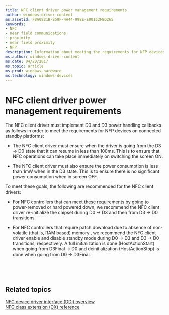 ```yaml
---
title: NFC client driver power management requirements
author: windows-driver-content
ms.assetid: FBA0821B-859F-4A44-998E-E00162FBD265
keywords:
- NFC
- near field communications
- proximity
- near field proximity
- NFP
description: Information about meeting the requirements for NFP devices on connected standby. platforms
ms.author: windows-driver-content
ms.date: 04/20/2017
ms.topic: article
ms.prod: windows-hardware
ms.technology: windows-devices
---
```


# NFC client driver power management requirements


The NFC client driver must implement D0 and D3 power handling callbacks as follows in order to meet the requirements for NFP devices on connected standby platforms:

-   The NFC client driver must ensure when the driver is going from the D3 -&gt; D0 state that it can resume in less than 100ms. This is to ensure that NFC operations can take place immediately on switching the screen ON.

-   The NFC client driver must also ensure the power consumption is less than 1mW when in the D3 state. This is to ensure there is no significant power consumption when in screen OFF.

To meet these goals, the following are recommended for the NFC client drivers:

-   For NFC controllers that can meet these requirements by going to power-removed or hard powered down, we recommend the NFC client driver re-initialize the chipset during D0 -&gt; D3 and then from D3 -&gt; D0 transitions.

-   For NFC controllers that require patch download due to absence of non-volatile (that is, RAM based) memory , we recommend the NFC client driver enable and disable standby mode during D0 -&gt; D3 and D3 -&gt; D0 transitions, respectively. A full initialization is done (HostActionStart) when going from D3Final -&gt; D0 and deinitialization (HostActionStop) is done when going from D0 -&gt; D3Final.

 

 
## Related topics
[NFC device driver interface (DDI) overview](https://msdn.microsoft.com/library/windows/hardware/mt715815)  
[NFC class extension (CX) reference](https://msdn.microsoft.com/library/windows/hardware/dn905536)  
